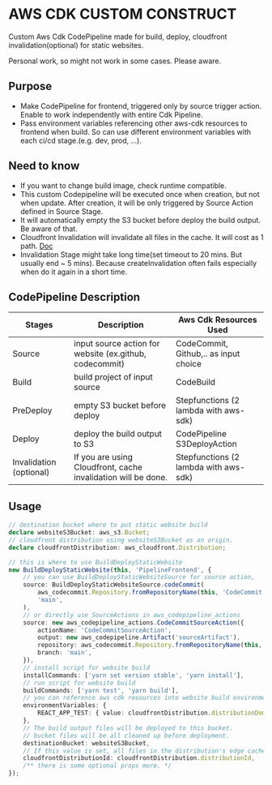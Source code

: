 # AWS CDK CUSTOM CONSTRUCT

Custom Aws Cdk CodePipeline made for build, deploy, cloudfront invalidation(optional) for static websites.

Personal work, so might not work in some cases. Please aware.

## Purpose

- Make CodePipeline for frontend, triggered only by source trigger action. Enable to work independently with entire Cdk Pipeline.
- Pass environment variables referencing other aws-cdk resources to frontend when build. So can use different environment variables with each ci/cd stage.(e.g. dev, prod, ...). 


## Need to know

- If you want to change build image, check runtime compatible.
- This custom Codepipeline will be executed once when creation, but not when update. After creation, it will be only triggered by Source Action defined in Source Stage.
- It will automatically empty the S3 bucket before deploy the build output. Be aware of that.
- Cloudfront Invalidation will invalidate all files in the cache. It will cost as 1 path. [Doc](https://docs.aws.amazon.com/AmazonCloudFront/latest/DeveloperGuide/Invalidation.html#PayingForInvalidation)
- Invalidation Stage might take long time(set timeout to 20 mins. But usually end ~ 5 mins). Because createInvalidation often fails especially when do it again in a short time.


## CodePipeline Description

Stages                    | Description                                                      | Aws Cdk Resources Used                 |
--------------------------|------------------------------------------------------------------|----------------------------------------|
Source                    | input source action for website (ex.github, codecommit)          | CodeCommit, Github,.. as input choice  |
Build                     | build project of input source                                    | CodeBuild                              |
PreDeploy                 | empty S3 bucket before deploy                                    | Stepfunctions (2 lambda with aws-sdk)  |
Deploy                    | deploy the build output to S3                                    | CodePipeline S3DeployAction            |
Invalidation (optional)   | If you are using Cloudfront, cache invalidation will be done.    | Stepfunctions (2 lambda with aws-sdk)  |


## Usage

```typescript
// destination bucket where to put static website build
declare websiteS3Bucket: aws_s3.Bucket;
// cloudfront distribution using websiteS3Bucket as an origin.
declare cloudfrontDistribution: aws_cloudfront.Distribution;

// this is where to use BuildDeployStaticWebsite
new BuildDeployStaticWebsite(this, 'PipelineFrontend', {
    // you can use BuildDeployStaticWebsiteSource for source action, 
    source: BuildDeployStaticWebsiteSource.codeCommit(
        aws_codecommit.Repository.fromRepositoryName(this, 'CodeCommit', 'aws-cdk-custom-build-deploy-static-website-frontend'),
        'main',
    ),
    // or directly use SourceActions in aws_codepipeline_actions
    source: new aws_codepipeline_actions.CodeCommitSourceAction({
        actionName: 'CodeCommitSourceAction',
        output: new aws_codepipeline.Artifact('sourceArtifact'),
        repository: aws_codecommit.Repository.fromRepositoryName(this, 'CodeCommit', 'aws-cdk-custom-build-deploy-static-website-frontend'),
        branch: 'main',
    }),
    // install script for website build
    installCommands: ['yarn set version stable', 'yarn install'],
    // run script for website build
    buildCommands: ['yarn test', 'yarn build'],
    // you can reference aws cdk resources into website build environment variables like below
    environmentVariables: {
        REACT_APP_TEST: { value: cloudfrontDistribution.distributionDomainName },
    },
    // The build output files will be deployed to this bucket.
    // bucket files will be all cleaned up before deployment.
    destinationBucket: websiteS3Bucket,
    // If this value is set, all files in the distribution's edge caches will be invalidated after the deployment of build output.
    cloudfrontDistributionId: cloudfrontDistribution.distributionId,
    /** there is some optional props more. */
});
```
<!-- 
## 0.0.1
fix relative path error

## 0.0.2
fix destinationBucket interface

put missing export

## 0.0.3
trying to fix type error problem

## 0.0.4
fix some interface name problem

add predeploy stage - empty s3 bucket before deploy

fixed readme

fixed some props initial value

fixed stepfunction params problem

multi stage tested
-->